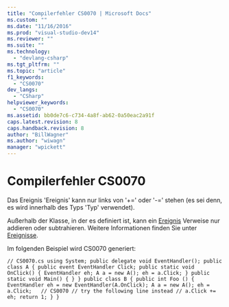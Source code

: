 ```yaml
---
title: "Compilerfehler CS0070 | Microsoft Docs"
ms.custom: ""
ms.date: "11/16/2016"
ms.prod: "visual-studio-dev14"
ms.reviewer: ""
ms.suite: ""
ms.technology: 
  - "devlang-csharp"
ms.tgt_pltfrm: ""
ms.topic: "article"
f1_keywords: 
  - "CS0070"
dev_langs: 
  - "CSharp"
helpviewer_keywords: 
  - "CS0070"
ms.assetid: bb0de7c6-c734-4a8f-ab62-0a50eac2a91f
caps.latest.revision: 8
caps.handback.revision: 8
author: "BillWagner"
ms.author: "wiwagn"
manager: "wpickett"
---
```

# Compilerfehler CS0070
Das Ereignis 'Ereignis' kann nur links von '\+\=' oder '\-\=' stehen \(es sei denn, es wird innerhalb des Typs 'Typ' verwendet\).  
  
 Außerhalb der Klasse, in der es definiert ist, kann ein [Ereignis](../../csharp/language-reference/keywords/event.md) Verweise nur addieren oder subtrahieren. Weitere Informationen finden Sie unter [Ereignisse](../../csharp/programming-guide/events/index.md).  
  
 Im folgenden Beispiel wird CS0070 generiert:  
  
```  
// CS0070.cs using System; public delegate void EventHandler(); public class A { public event EventHandler Click; public static void OnClick() { EventHandler eh; A a = new A(); eh = a.Click; } public static void Main() { } } public class B { public int Foo () { EventHandler eh = new EventHandler(A.OnClick); A a = new A(); eh = a.Click;   // CS0070 // try the following line instead // a.Click += eh; return 1; } }  
```